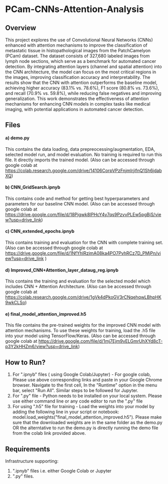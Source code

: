 # PCam-CNNs-Attention-Analysis

## Overview 
This project explores the use of Convolutional Neural Networks (CNNs) enhanced with attention mechanisms to improve the classification of metastatic tissue in histopathological images from the PatchCamelyon (PCam) dataset. The dataset consists of 327,680 labeled images from lymph node sections, which serve as a benchmark for automated cancer detection. By integrating attention layers (channel and spatial attention) into the CNN architecture, the model can focus on the most critical regions in the images, improving classification accuracy and interpretability. The results show that the CNN with attention outperforms the baseline model, achieving higher accuracy (83.1% vs. 78.6%), F1 score (80.8% vs. 73.6%), and recall (70.9% vs. 59.8%), while reducing false negatives and improving generalization. This work demonstrates the effectiveness of attention mechanisms for enhancing CNN models in complex tasks like medical imaging, with potential applications in automated cancer detection. 

## Files 

#### a) demo.py
This contains the data loading, data prepreocessing/augmentation, EDA, selected model run, and model evaluation. No training is required to run this file. It directly imports the trained model. (Also can be accessed through google colab at https://colab.research.google.com/drive/14106CorpVPzFnjmIrjifnQ1Sh6jdabXQ)

#### b) CNN_GridSearch.ipnyb
This contains code and method for getting best hyperparameters and parameters for our baseline CNN model. (Also can be accessed through google colab at https://drive.google.com/file/d/18Pjgwk8lPHcY4y7qs9PzvvPLEw5pgBjS/view?usp=drive_link)

#### c) CNN_extended_epochs.ipnyb 
This contains training and evaluation for the CNN with complete training set. (Also can be accessed through google colab at https://drive.google.com/file/d/1NfYhlRzimA08ka4PO7PvhRCz7D_PMjPn/view?usp=drive_link )

#### d) Improved_CNN+Attention_layer_dataug_reg.ipnyb 
This contains the training and evaluation for the selected model which includes CNN + Attention Architecture. (Also can be accessed through google colab at https://colab.research.google.com/drive/1gVk4dPkoGV3rCNqehqwLBhpHK9wkCLSo)

#### e) final_model_attention_improved.h5
This file contains the pre-trained weights for the improved CNN model with attention mechanisms. To use these weights for training, load the .h5 file into your model using TensorFlow/Keras. (Also can be accessed through google colab at https://drive.google.com/file/d/1mj7Ejm9vELGmrUhXYd8cT-p3Y2kHHZm6/view?usp=drive_link)

## How to Run?
1. For ".ipnyb" files ( using Google Colab/Jupyter) - For google colab, Please use above corresponding links and paste in your Google Chrome browser. Navigate to the first cell, In the "Runtime" option in the menu bar, select "Run All". Similar steps to be followed for Jupyter.
2. For ".py" file - Python needs to be installed on your local system. Please use either command line or any code editor to run the ".py" file
3. For using ".h5" file for training - Load the weights into your model by adding the following line in your script or notebook: model.load_weights("final_model_attention_improved.h5"). Please make sure that the downloaded weights are in the same folder as the demo.py OR the alterntative to run the demo.py is directly running the demo file from the colab link provided above.
    
## Requirements 
Infrastructure supporting:
1. ".ipnyb" files i.e. either Google Colab or Jupyter
2. ".py" files.


